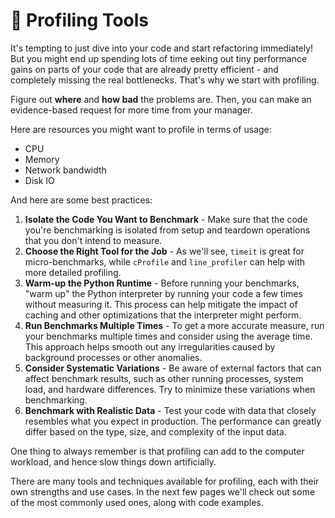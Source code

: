 # 🔎 Profiling Tools

It's tempting to just dive into your code and start refactoring immediately! But you might end up spending lots of time eeking out tiny performance gains on parts of your code that are already pretty efficient - and completely missing the real bottlenecks. That's why we start with profiling. 

Figure out **where** and **how bad** the problems are. Then, you can make an evidence-based request for more time from your manager. 

Here are resources you might want to profile in terms of usage:

- CPU
- Memory
- Network bandwidth
- Disk IO

And here are some best practices:

1. **Isolate the Code You Want to Benchmark** - Make sure that the code you're benchmarking is isolated from setup and teardown operations that you don't intend to measure. 
2. **Choose the Right Tool for the Job** - As we'll see, `timeit` is great for micro-benchmarks, while `cProfile` and `line_profiler` can help with more detailed profiling.
3. **Warm-up the Python Runtime** - Before running your benchmarks, "warm up" the Python interpreter by running your code a few times without measuring it. This process can help mitigate the impact of caching and other optimizations that the interpreter might perform.
4. **Run Benchmarks Multiple Times** - To get a more accurate measure, run your benchmarks multiple times and consider using the average time. This approach helps smooth out any irregularities caused by background processes or other anomalies.
5. **Consider Systematic Variations** - Be aware of external factors that can affect benchmark results, such as other running processes, system load, and hardware differences. Try to minimize these variations when benchmarking.
6. **Benchmark with Realistic Data** - Test your code with data that closely resembles what you expect in production. The performance can greatly differ based on the type, size, and complexity of the input data.

One thing to always remember is that profiling can add to the computer workload, and hence slow things down artificially. 

There are many tools and techniques available for profiling, each with their own strengths and use cases. In the next few pages we'll check out some of the most commonly used ones, along with code examples.
